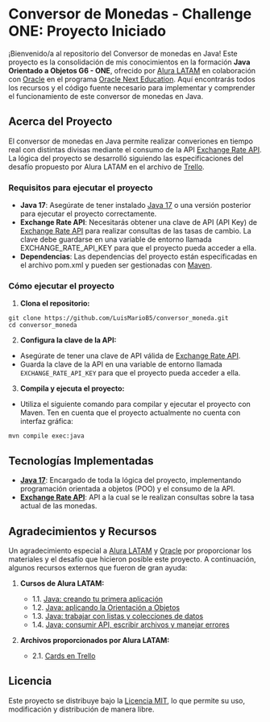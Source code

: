 # Conversor de Monedas - Challenge ONE: Proyecto Iniciado

¡Bienvenido/a al repositorio del Conversor de monedas en Java! Este proyecto es la consolidación de mis conocimientos en
la formación **Java Orientado a Objetos G6 - ONE**, ofrecido por [Alura LATAM](https://www.aluracursos.com) en
colaboración con [Oracle](https://www.oracle.com) en el
programa [Oracle Next Education](https://www.oracle.com/lad/education/oracle-next-education). Aquí encontrarás todos los
recursos y el código fuente necesario para implementar y comprender el funcionamiento de este conversor de monedas
en
Java.

## Acerca del Proyecto

El conversor de monedas en Java permite realizar converiones en tiempo real con distintas divisas mediante el
consumo
de la API [Exchange Rate API](https://www.exchangerate-api.com/). La lógica del proyecto se desarrolló siguiendo las
especificaciones del desafío propuesto por Alura LATAM en el archivo
de [Trello](https://trello.com/b/RU41cvaQ/conversor-de-moneda-challenge-one-java-back-end).

### Requisitos para ejecutar el proyecto

- **Java 17**: Asegúrate de tener
  instalado [Java 17](https://www.oracle.com/java/technologies/javase/jdk17-archive-downloads.html) o una versión
  posterior para ejecutar el proyecto correctamente.
- **Exchange Rate API**: Necesitarás obtener una clave de API (API Key)
  de [Exchange Rate API](https://www.exchangerate-api.com/) para realizar consultas de las tasas de cambio. La clave
  debe guardarse en una variable de entorno llamada EXCHANGE_RATE_API_KEY para que el proyecto pueda acceder a ella.
- **Dependencias**: Las dependencias del proyecto están especificadas en el archivo pom.xml y pueden ser gestionadas
  con [Maven](https://maven.apache.org/).

### Cómo ejecutar el proyecto

1. **Clona el repositorio:**

```shell
git clone https://github.com/LuisMarioB5/conversor_moneda.git
cd conversor_moneda
```

2. **Configura la clave de la API:**

- Asegúrate de tener una clave de API válida de [Exchange Rate API](https://www.exchangerate-api.com/).
- Guarda la clave de la API en una variable de entorno llamada `EXCHANGE_RATE_API_KEY` para que el proyecto pueda
  acceder a ella.

3. **Compila y ejecuta el proyecto:**

- Utiliza el siguiente comando para compilar y ejecutar el proyecto con Maven. Ten en cuenta que el proyecto actualmente
  no cuenta con interfaz gráfica:

```shell
mvn compile exec:java
```

## Tecnologías Implementadas

- [**Java 17**](https://www.oracle.com/java/technologies/javase/jdk17-archive-downloads.html): Encargado de toda la
  lógica del proyecto, implementando programación orientada a objetos (POO) y el consumo de la API.
- [**Exchange Rate API**](https://www.exchangerate-api.com/): API a la cual se le realizan consultas sobre la tasa
  actual de las monedas.

## Agradecimientos y Recursos

Un agradecimiento especial a [Alura LATAM](https://www.aluracursos.com) y [Oracle](https://www.oracle.com) por
proporcionar los materiales y el desafío que hicieron posible este
proyecto. A continuación, algunos recursos externos que fueron de gran ayuda:

1. **Cursos de Alura LATAM:**
    * 1.1. [Java: creando tu primera aplicación](https://app.aluracursos.com/course/java-creando-primera-aplicacion)
    * 1.2. [Java: aplicando la Orientación a Objetos](https://app.aluracursos.com/course/java-aplicando-orientacion-objetos)
    * 1.3. [Java: trabajar con listas y colecciones de datos](https://app.aluracursos.com/course/java-trabajar-listas-colecciones-datos)
    * 1.4. [Java: consumir API, escribir archivos y manejar errores](https://app.aluracursos.com/course/java-consumir-api-escribir-archivos-manejar-errores)

    
2. **Archivos proporcionados por Alura LATAM:**
    * 2.1. [Cards en Trello](https://trello.com/b/RU41cvaQ)

## Licencia

Este proyecto se distribuye bajo la [Licencia MIT](LICENSE.md), lo que permite su uso, modificación y distribución de
manera libre.
